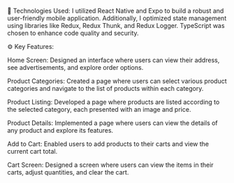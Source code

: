 🔧 Technologies Used: I utilized React Native and Expo to build a robust and user-friendly mobile application. 
Additionally, I optimized state management using libraries like Redux, Redux Thunk, and Redux Logger. TypeScript was chosen to enhance code quality and security.

⚙️ Key Features:

Home Screen: Designed an interface where users can view their address, see advertisements, and explore order options.

Product Categories: Created a page where users can select various product categories and navigate to the list of products within each category.

Product Listing: Developed a page where products are listed according to the selected category, each presented with an image and price.

Product Details: Implemented a page where users can view the details of any product and explore its features.

Add to Cart: Enabled users to add products to their carts and view the current cart total.

Cart Screen: Designed a screen where users can view the items in their carts, adjust quantities, and clear the cart.
